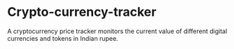 # Crypto-currency-tracker
A cryptocurrency price tracker monitors the current value of different digital currencies and tokens in Indian rupee.
